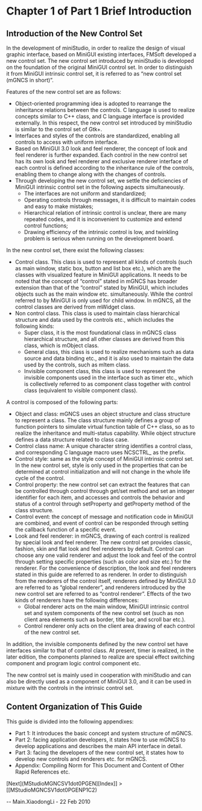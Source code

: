 # Chapter 1 of Part 1 Brief Introduction

## Introduction of the New Control Set

In the development of miniStudio, in order to realize the design of visual graphic interface, based on MiniGUI existing interfaces, FMSoft developed a new control set. The new control set introduced by miniStudio is developed on the foundation of the original MiniGUI control set. In order to distinguish it from MiniGUI intrinsic control set, it is referred to as “new control set (mGNCS in short)”.

Features of the new control set are as follows:

- Object-oriented programming idea is adopted to rearrange the inheritance relations between the controls. C language is used to realize concepts similar to C++ class, and C language interface is provided externally. In this respect, the new control set introduced by miniStudio is similar to the control set of Gtk+.
- Interfaces and styles of the controls are standardized, enabling all controls to access with uniform interface. 
- Based on MiniGUI 3.0 look and feel renderer, the concept of look and feel renderer is further expanded. Each control in the new control set has its own look and feel renderer and exclusive renderer interface of each control is defined according to the inheritance rule of the controls, enabling them to change along with the changes of controls. 
- Through developing the new control set, we settle the deficiencies of MiniGUI intrinsic control set in the following aspects simultaneously. 
   - The interfaces are not uniform and standardized;
   - Operating controls through messages, it is difficult to maintain codes and easy to make mistakes; 
   - Hierarchical relation of intrinsic control is unclear, there are many repeated codes, and it is inconvenient to customize and extend control functions; 
   - Drawing efficiency of the intrinsic control is low, and twinkling problem is serious when running on the development board.

In the new control set, there exist the following classes:

- Control class. This class is used to represent all kinds of controls (such as main window, static box, button and list box etc.), which are the classes with visualized feature in MiniGUI applications. It needs to be noted that the concept of “control” stated in mGNCS has broader extension than that of the “control” stated by MiniGUI, which includes objects such as the main window etc. simultaneously. While the control referred to by MiniGUI is only used for child window. In mGNCS, all the control classes are derived from mWidget class.
- Non control class. This class is used to maintain class hierarchical structure and data used by the controls etc., which includes the following kinds:
   - Super class, it is the most foundational class in mGNCS class hierarchical structure, and all other classes are derived from this class, which is mObject class.
   - General class, this class is used to realize mechanisms such as data source and data binding etc., and it is also used to maintain the data used by the controls, such as mItem class. 
   - Invisible component class, this class is used to represent the invisible components used in the interface such as timer etc., which is collectively referred to as component class together with control class (equivalent to visible component class).  

A control is composed of the following parts:

- Object and class: mGNCS uses an object structure and class structure to represent a class. The class structure mainly defines a group of function pointers to simulate virtual function table of C++ class, so as to realize the inheritance and multi-status capability. While object structure defines a data structure related to class case.
- Control class name: A unique character string identifies a control class, and corresponding C language macro uses NCSCTRL_ as the prefix.
- Control style: same as the style concept of MiniGUI intrinsic control set. In the new control set, style is only used in the properties that can be determined at control initialization and will not change in the whole life cycle of the control.  
- Control property: the new control set can extract the features that can be controlled through control through get/set method and set an integer identifier for each item, and accesses and controls the behavior and status of a control through setProperty and getProperty method of the class structure.
- Control event: the concept of message and notification code in MiniGUI are combined, and event of control can be responded through setting the callback function of a specific event.
- Look and feel renderer: in mGNCS, drawing of each control is realized by special look and feel renderer. The new control set provides classic, fashion, skin and flat look and feel renderers by default. Control can choose any one valid renderer and adjust the look and feel of the control through setting specific properties (such as color and size etc.) for the renderer. For the convenience of description, the look and feel renderers stated in this guide are referred to as renderer. In order to distinguish from the renderers of the control itself, renderers defined by MiniGUI 3.0 are referred to as “global renderer”, and renderers introduced by the new control set are referred to as “control renderer”. Effects of the two kinds of renderers have the following differences: 
   - Global renderer acts on the main window, MiniGUI intrinsic control set and system components of the new control set (such as non client area elements such as border, title bar, and scroll bar etc.). 
   - Control renderer only acts on the client area drawing of each control of the new control set.

In addition, the invisible components defined by the new control set have interfaces similar to that of control class. At present, timer is realized, in the later edition, the components planned to realize are special effect switching component and program logic control component etc. 

The new control set is mainly used in cooperation with miniStudio and can also be directly used as a component of MiniGUI 3.0, and it can be used in mixture with the controls in the intrinsic control set.

## Content Organization of This Guide

This guide is divided into the following appendixes:

- Part 1: It introduces the basic concept and system structure of mGNCS. 
- Part 2: facing application developers, it states how to use mGNCS to develop applications and describes the main API interface in detail.
- Part 3: facing the developers of the new control set, it states how to develop new controls and renderers etc. for mGNCS.
- Appendix: Compiling Norm for This Document and Content of Other Rapid References etc.

[Next](MStudioMGNCSV1dot0PGEN][Index]] > [[MStudioMGNCSV1dot0PGENP1C2)



-- Main.XiaodongLi - 22 Feb 2010